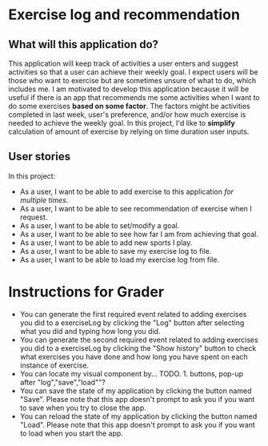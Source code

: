# Exercise log and recommendation

## What will this application do?

This application will keep track of activities a user enters and suggest activities so that a user can achieve their weekly goal. I expect users will be those who want to exercise but are sometimes unsure of what to do, which includes me. I am motivated to develop this application because it will be useful if there is an app that recommends me some activities when I want to do some exercises  **based on some factor**. The factors might be activities completed in last week, user's preference, and/or how much exercise is needed to achieve the weekly goal. In this project, I'd like to **simplify** calculation of amount of exercise by relying on time duration user inputs. 

## User stories

In this project:

- As a user, I want to be able to add exercise to this application *for multiple times*.
- As a user, I want to be able to see recommendation of exercise when I request.
- As a user, I want to be able to set/modify a goal.
- As a user, I want to be able to see how far I am from achieving that goal. 
- As a user, I want to be able to add new sports I play.
- As a user, I want to be able to save my exercise log to file.
- As a user, I want to be able to load my exercise log from file.


# Instructions for Grader

- You can generate the first required event related to adding exercises you did to a exerciseLog by clicking the "Log" button after selecting what you did and typing how long you did.
- You can generate the second required event related to adding exercises you did to a exerciseLog by clicking the "Show history" button to check what exercises you have done and how long you have spent on each instance of exercise.
- You can locate my visual component by... TODO. 1. buttons, pop-up after "log","save","load""?
- You can save the state of my application by clicking the button named "Save". Please note that this app doesn't prompt to ask you if you want to save when you try to close the app.
- You can reload the state of my application by clicking the button named "Load". Please note that this app doesn't prompt to ask you if you want to load when you start the app.